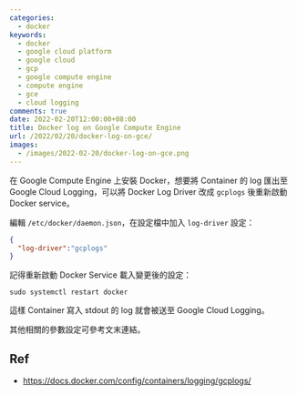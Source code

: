 ```yaml
---
categories:
  - docker
keywords:
  - docker
  - google cloud platform
  - google cloud
  - gcp
  - google compute engine
  - compute engine
  - gce
  - cloud logging
comments: true
date: 2022-02-20T12:00:00+08:00
title: Docker log on Google Compute Engine
url: /2022/02/20/docker-log-on-gce/
images:
  - /images/2022-02-20/docker-log-on-gce.png
---
```


在 Google Compute Engine 上安裝 Docker，想要將 Container 的 log 匯出至 Google Cloud Logging，可以將 Docker Log Driver 改成 `gcplogs` 後重新啟動 Docker service。

編輯 `/etc/docker/daemon.json`，在設定檔中加入 `log-driver` 設定：

```json
{
  "log-driver":"gcplogs"
}
```

記得重新啟動 Docker Service 載入變更後的設定：

```
sudo systemctl restart docker
```

這樣 Container 寫入 stdout 的 log 就會被送至 Google Cloud Logging。

其他相關的參數設定可參考文末連結。

## Ref

- https://docs.docker.com/config/containers/logging/gcplogs/

